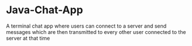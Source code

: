 # Java-Chat-App
A terminal chat app where users can connect to a server and send messages which are then transmitted to every other user connected to the server at that time
